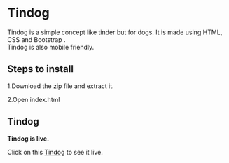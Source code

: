 # Tindog
Tindog is a simple concept like tinder but for dogs. It is made using HTML, CSS and Bootstrap .<br />
Tindog is also mobile friendly.

## Steps to install

1.Download the zip file and extract it.

2.Open index.html

## Tindog

**Tindog is live.**

Click on this [Tindog](https://sriniketh28.github.io/Tindog/) to see it live.
